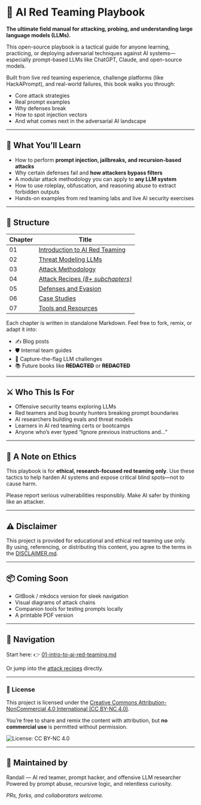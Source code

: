 # 🧠 AI Red Teaming Playbook

**The ultimate field manual for attacking, probing, and understanding large language models (LLMs).**

This open-source playbook is a tactical guide for anyone learning, practicing, or deploying adversarial techniques against AI systems—especially prompt-based LLMs like ChatGPT, Claude, and open-source models.

Built from live red teaming experience, challenge platforms (like HackAPrompt), and real-world failures, this book walks you through:

- Core attack strategies
- Real prompt examples
- Why defenses break
- How to spot injection vectors
- And what comes next in the adversarial AI landscape

---

## 📘 What You’ll Learn

- How to perform **prompt injection, jailbreaks, and recursion-based attacks**
- Why certain defenses fail and **how attackers bypass filters**
- A modular attack methodology you can apply to **any LLM system**
- How to use roleplay, obfuscation, and reasoning abuse to extract forbidden outputs
- Hands-on examples from red teaming labs and live AI security exercises

---

## 🧱 Structure

| Chapter | Title                                                           |
| ------- | --------------------------------------------------------------- |
| 01      | [Introduction to AI Red Teaming](01-intro-to-ai-red-teaming.md) |
| 02      | [Threat Modeling LLMs](02-threat-modeling-llms.md)              |
| 03      | [Attack Methodology](03-attack-methodology.md)                  |
| 04      | [Attack Recipes _(8+ subchapters)_](04-attack-recipes/)         |
| 05      | [Defenses and Evasion](05-defenses-and-evasion.md)              |
| 06      | [Case Studies](06-case-studies.md)                              |
| 07      | [Tools and Resources](07-resources-and-tools.md)                |

Each chapter is written in standalone Markdown. Feel free to fork, remix, or adapt it into:

- ✍️ Blog posts
- 🛡️ Internal team guides
- 🧨 Capture-the-flag LLM challenges
- 📚 Future books like **~~REDACTED~~** or **~~REDACTED~~**

---

## ⚔️ Who This Is For

- Offensive security teams exploring LLMs
- Red teamers and bug bounty hunters breaking prompt boundaries
- AI researchers building evals and threat models
- Learners in AI red teaming certs or bootcamps
- Anyone who’s ever typed “Ignore previous instructions and…”

---

## 🔐 A Note on Ethics

This playbook is for **ethical, research-focused red teaming only**. Use these tactics to help harden AI systems and expose critical blind spots—not to cause harm.

Please report serious vulnerabilities responsibly. Make AI safer by thinking like an attacker.

---

## ⚠️ Disclaimer

This project is provided for educational and ethical red teaming use only.  
By using, referencing, or distributing this content, you agree to the terms in the [DISCLAIMER.md](DISCLAIMER.md).

---

## 📦 Coming Soon

- GitBook / mkdocs version for sleek navigation
- Visual diagrams of attack chains
- Companion tools for testing prompts locally
- A printable PDF version

---

## 🧭 Navigation

Start here: 👉 [01-intro-to-ai-red-teaming.md](01-intro-to-ai-red-teaming.md)

Or jump into the [attack recipes](04-attack-recipes/) directly.

---

### 📄 License

This project is licensed under the [Creative Commons Attribution-NonCommercial 4.0 International (CC BY-NC 4.0)](https://creativecommons.org/licenses/by-nc/4.0/).

You’re free to share and remix the content with attribution, but **no commercial use** is permitted without permission.

![License: CC BY-NC 4.0](https://img.shields.io/badge/License-CC%20BY--NC%204.0-lightgrey.svg)

---

## 🧠 Maintained by

Randall — AI red teamer, prompt hacker, and offensive LLM researcher  
Powered by prompt abuse, recursive logic, and relentless curiosity.

_PRs, forks, and collaborators welcome._
